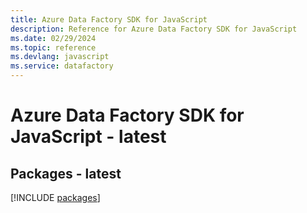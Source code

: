 ```yaml
---
title: Azure Data Factory SDK for JavaScript
description: Reference for Azure Data Factory SDK for JavaScript
ms.date: 02/29/2024
ms.topic: reference
ms.devlang: javascript
ms.service: datafactory
---
```

# Azure Data Factory SDK for JavaScript - latest
## Packages - latest
[!INCLUDE [packages](data-factory-index.md)]